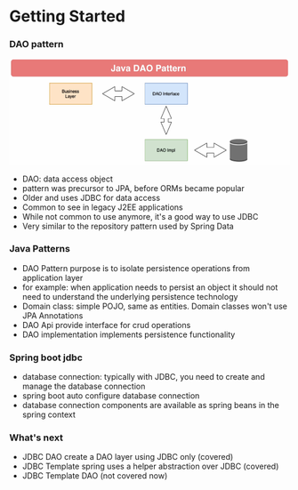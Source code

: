 # Getting Started

### DAO pattern

![2023-07-10_08h51_20.png](2023-07-10_08h51_20.png)

* DAO: data access object
* pattern was precursor to JPA, before ORMs became popular
* Older and uses JDBC for data access
* Common to see in legacy J2EE applications
* While not common to use anymore, it's a good way to use JDBC
* Very similar to the repository pattern used by Spring Data

### Java Patterns
* DAO Pattern purpose is to isolate persistence operations from application layer
* for example: when application needs to persist an object it should not need to understand the underlying persistence technology
* Domain class: simple POJO, same as entities. Domain classes won't use JPA Annotations
* DAO Api provide interface for crud operations
* DAO implementation implements persistence functionality

### Spring boot jdbc
* database connection: typically with JDBC, you need to create and manage the database connection
* spring boot auto configure database connection
* database connection components are available as spring beans in the spring context

### What's next
* JDBC DAO create a DAO layer using JDBC only (covered)
* JDBC Template spring uses a helper abstraction over JDBC (covered)
* JDBC Template DAO  (not covered now)


